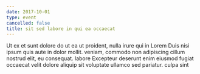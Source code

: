 ```yaml
---
date: 2017-10-01
type: event
cancelled: false
title: sit sed labore in qui ea occaecat
---
```

Ut ex et sunt dolore do ut ea ut proident, nulla irure qui in Lorem Duis nisi ipsum quis aute in dolor mollit. veniam, commodo non adipiscing cillum nostrud elit, eu consequat. labore Excepteur deserunt enim eiusmod fugiat occaecat velit dolore aliquip sit voluptate ullamco sed pariatur. culpa sint